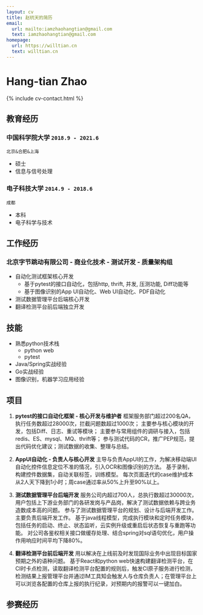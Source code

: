 ```yaml
---
layout: cv
title: 赵杭天的简历
email:
  url: mailto:iamzhaohangtian@gmail.com
  text: iamzhaohangtian@gmail.com
homepage:
  url: https://willtian.cn
  text: willtian.cn
---
```


# Hang-tian **Zhao**

<!--
include contact information from the front matter
Supported arguments:
    - homepage: url, text
    - phone
    - email
-->

{% include cv-contact.html %}

## 教育经历

### **中国科学院大学** `2018.9 - 2021.6`

```
北京&合肥&上海
```

- 硕士
- 信息与信号处理

### **电子科技大学** `2014.9 - 2018.6`

```
成都
```

- 本科
- 电子科学与技术


## 工作经历

### 北京字节跳动有限公司 - 商业化技术 - 测试开发 - 质量架构组
- 自动化测试框架核心开发
  - 基于pytest的接口自动化，包括http, thrift, 并发, 压测功能, Diff功能等
  - 基于图像识别的App UI自动化、Web UI自动化、PDF自动化
- 测试数据管理平台后端核心开发
- 翻译检测平台前后端独立开发

## 技能
- 熟悉python技术栈
  - python web
  - pytest
- Java/Spring实战经验
- Go实战经验
- 图像识别，机器学习应用经验

## 项目
1. **pytest的接口自动化框架 - 核心开发与维护者**
框架服务部门超过200名QA，执行任务数超过28000次，拦截问题数超过1000次；
主要参与核心模块的开发，包括Diff、日志、重试等模块；
主要参与常用组件的调研与接入，包括redis、ES、mysql、MQ、thrift等；
参与测试代码的CR，推广PEP规范，提出代码优化建议；测试数据的收集、整理与总结。

2. **AppUI自动化 - 负责人与核心开发**
主导与负责AppUI的工作，为解决移动端UI自动化控件信息定位不准的情况，引入OCR和图像识别的方法。
基于录制，构建控件数据集，自动关联标签，训练模型。
每次页面迭代的case维护成本从2人天下降到1小时；周case通过率从50%上升至90%以上。

3. **测试数据管理平台后端开发**
服务公司内超过700人，总执行数超过30000次，用户包括上下游业务部门的各研发岗与产品岗，解决了测试数据依赖与跨业务造数成本高的问题。
参与了测试数据管理平台的规划、设计与后端开发工作。主要负责后端开发工作。
基于java线程模型，完成执行模块和定时任务模块，包括任务的启动、终止、状态监听，云实例升级或重启后状态恢复与重跑等功能。
对公司各鉴权相关接口做缓存处理、结合spring对sql语句优化，用户操作用响应时间平均下降80%。

4. **翻译检测平台前后端开发**
用以解决在上线前及时发现国际业务中出现目标国家预期之外的语种问题。
基于React和python web快速构建翻译检测平台，在CI时卡点检测，读取翻译检测平台配置的规则后，触发CI原子服务进行检测，检测结果上报管理平台并通过IM工具知会触发人与仓库负责人；在管理平台上可以浏览各配置的仓库上报的执行纪录，对预期内的报警可以一键加白。


## 参赛经历



<!-- ### Footer

Last updated: May 2013 -->
